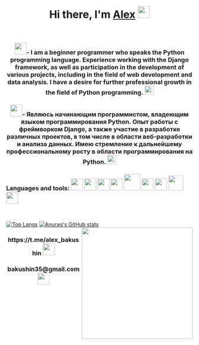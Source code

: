 <h1 align="center">Hi there, I'm <a href="https://daniilshat.ru/" target="_blank">Alex</a> 
<img src="https://github.com/blackcater/blackcater/raw/main/images/Hi.gif" height="32"/></h1>
<br>
<h3 align="center"><img src="https://cdn.icon-icons.com/icons2/230/PNG/256/UnitedStates_US_USA_840_Flag1_26093.png" height="32"/>- I am a beginner programmer who speaks the Python programming language. Experience working with the Django framework, as well as participation in the development of various projects, including in the field of web development and data analysis. I have a desire for further professional growth in the field of Python programming. <img src="https://cdn.icon-icons.com/icons2/1508/PNG/512/python_104451.png" height="24"/</h3>

<br>
<h3 align="center"><img src="https://cdn.icon-icons.com/icons2/1320/PNG/512/-russia_86889.png" height="32"/>- Являюсь начинающим программистом, владеющим языком программирования Python. Опыт работы с фреймворком Django, а также участие в разработке различных проектов, в том числе в области веб-разработки и анализа данных. Имею стремление к дальнейшему профессиональному росту в области программирования на Python. <img src="https://cdn.icon-icons.com/icons2/1508/PNG/512/python_104451.png" height="24"/</h3>

<h3>Languages and tools:  <img src="https://cdn.icon-icons.com/icons2/1508/PNG/512/python_104451.png" height="32">
  <img src="https://cdn.icon-icons.com/icons2/2415/PNG/512/postgresql_plain_wordmark_logo_icon_146390.png" height="32">
  <img src="https://cdn.icon-icons.com/icons2/46/PNG/128/linux_penguin_animal_9362.png" height="32">
  <img src="https://cdn.icon-icons.com/icons2/2790/PNG/512/json_filetype_icon_177531.png" height="32">
  <img src="https://cdn.icon-icons.com/icons2/2415/PNG/512/django_line_logo_icon_146560.png" height="44">
  <img src="https://cdn.icon-icons.com/icons2/2107/PNG/512/file_type_html_icon_130541.png" height="32">
  <img src="https://cdn.icon-icons.com/icons2/2107/PNG/512/file_type_css_icon_130661.png" height="32">
  <img src="https://cdn.icon-icons.com/icons2/2497/PNG/512/api_interface_icon_150308.png" height="40">
  <img src="https://cdn.icon-icons.com/icons2/2415/PNG/512/docker_plain_wordmark_logo_icon_146555.png" height="32"></h3>
<br>

[![Top Langs](https://github-readme-stats.vercel.app/api/top-langs/?username=AlexBakushin&layout=compact)](https://github.com/anuraghazra/github-readme-stats)
[![Anurag's GitHub stats](https://github-readme-stats.vercel.app/api?username=AlexBakushin)](https://github.com/anuraghazra/github-readme-stats)
<img src="https://github.com/abhisheknaiidu/abhisheknaiidu/raw/master/code.gif?raw=true" height="300" align="right">

<h3 align="center">https://t.me/alex_bakushin <img src="https://cdn.icon-icons.com/icons2/923/PNG/256/telegram_icon-icons.com_72055.png" height="32"/</h3>
<h3 align="center">bakushin35@gmail.com <img src="https://cdn.icon-icons.com/icons2/272/PNG/512/Gmail_29991.png" height="32"/</h3>



